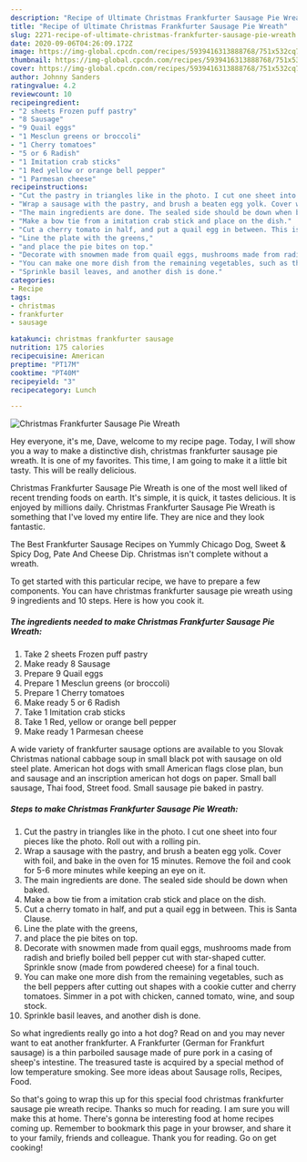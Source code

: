 ```yaml
---
description: "Recipe of Ultimate Christmas Frankfurter Sausage Pie Wreath"
title: "Recipe of Ultimate Christmas Frankfurter Sausage Pie Wreath"
slug: 2271-recipe-of-ultimate-christmas-frankfurter-sausage-pie-wreath
date: 2020-09-06T04:26:09.172Z
image: https://img-global.cpcdn.com/recipes/5939416313888768/751x532cq70/christmas-frankfurter-sausage-pie-wreath-recipe-main-photo.jpg
thumbnail: https://img-global.cpcdn.com/recipes/5939416313888768/751x532cq70/christmas-frankfurter-sausage-pie-wreath-recipe-main-photo.jpg
cover: https://img-global.cpcdn.com/recipes/5939416313888768/751x532cq70/christmas-frankfurter-sausage-pie-wreath-recipe-main-photo.jpg
author: Johnny Sanders
ratingvalue: 4.2
reviewcount: 10
recipeingredient:
- "2 sheets Frozen puff pastry"
- "8 Sausage"
- "9 Quail eggs"
- "1 Mesclun greens or broccoli"
- "1 Cherry tomatoes"
- "5 or 6 Radish"
- "1 Imitation crab sticks"
- "1 Red yellow or orange bell pepper"
- "1 Parmesan cheese"
recipeinstructions:
- "Cut the pastry in triangles like in the photo. I cut one sheet into four pieces like the photo. Roll out with a rolling pin."
- "Wrap a sausage with the pastry, and brush a beaten egg yolk. Cover with foil, and bake in the oven for 15 minutes. Remove the foil and cook for 5-6 more minutes while keeping an eye on it."
- "The main ingredients are done. The sealed side should be down when baked."
- "Make a bow tie from a imitation crab stick and place on the dish."
- "Cut a cherry tomato in half, and put a quail egg in between. This is Santa Clause."
- "Line the plate with the greens,"
- "and place the pie bites on top."
- "Decorate with snowmen made from quail eggs, mushrooms made from radish and briefly boiled bell pepper cut with star-shaped cutter. Sprinkle snow (made from powdered cheese) for a final touch."
- "You can make one more dish from the remaining vegetables, such as the bell peppers after cutting out shapes with a cookie cutter and cherry tomatoes. Simmer in a pot with chicken, canned tomato, wine, and soup stock."
- "Sprinkle basil leaves, and another dish is done."
categories:
- Recipe
tags:
- christmas
- frankfurter
- sausage

katakunci: christmas frankfurter sausage 
nutrition: 175 calories
recipecuisine: American
preptime: "PT17M"
cooktime: "PT40M"
recipeyield: "3"
recipecategory: Lunch

---
```



![Christmas Frankfurter Sausage Pie Wreath](https://img-global.cpcdn.com/recipes/5939416313888768/751x532cq70/christmas-frankfurter-sausage-pie-wreath-recipe-main-photo.jpg)

Hey everyone, it's me, Dave, welcome to my recipe page. Today, I will show you a way to make a distinctive dish, christmas frankfurter sausage pie wreath. It is one of my favorites. This time, I am going to make it a little bit tasty. This will be really delicious.

Christmas Frankfurter Sausage Pie Wreath is one of the most well liked of recent trending foods on earth. It's simple, it is quick, it tastes delicious. It is enjoyed by millions daily. Christmas Frankfurter Sausage Pie Wreath is something that I've loved my entire life. They are nice and they look fantastic.

The Best Frankfurter Sausage Recipes on Yummly Chicago Dog, Sweet &amp; Spicy Dog, Pate And Cheese Dip. Christmas isn&#39;t complete without a wreath.


To get started with this particular recipe, we have to prepare a few components. You can have christmas frankfurter sausage pie wreath using 9 ingredients and 10 steps. Here is how you cook it.

<!--inarticleads1-->

##### The ingredients needed to make Christmas Frankfurter Sausage Pie Wreath:

1. Take 2 sheets Frozen puff pastry
1. Make ready 8 Sausage
1. Prepare 9 Quail eggs
1. Prepare 1 Mesclun greens (or broccoli)
1. Prepare 1 Cherry tomatoes
1. Make ready 5 or 6 Radish
1. Take 1 Imitation crab sticks
1. Take 1 Red, yellow or orange bell pepper
1. Make ready 1 Parmesan cheese


A wide variety of frankfurter sausage options are available to you Slovak Christmas national cabbage soup in small black pot with sausage on old steel plate. American hot dogs with small American flags close plan, bun and sausage and an inscription american hot dogs on paper. Small ball sausage, Thai food, Street food. Small sausage pie baked in pastry. 

<!--inarticleads2-->

##### Steps to make Christmas Frankfurter Sausage Pie Wreath:

1. Cut the pastry in triangles like in the photo. I cut one sheet into four pieces like the photo. Roll out with a rolling pin.
1. Wrap a sausage with the pastry, and brush a beaten egg yolk. Cover with foil, and bake in the oven for 15 minutes. Remove the foil and cook for 5-6 more minutes while keeping an eye on it.
1. The main ingredients are done. The sealed side should be down when baked.
1. Make a bow tie from a imitation crab stick and place on the dish.
1. Cut a cherry tomato in half, and put a quail egg in between. This is Santa Clause.
1. Line the plate with the greens,
1. and place the pie bites on top.
1. Decorate with snowmen made from quail eggs, mushrooms made from radish and briefly boiled bell pepper cut with star-shaped cutter. Sprinkle snow (made from powdered cheese) for a final touch.
1. You can make one more dish from the remaining vegetables, such as the bell peppers after cutting out shapes with a cookie cutter and cherry tomatoes. Simmer in a pot with chicken, canned tomato, wine, and soup stock.
1. Sprinkle basil leaves, and another dish is done.


So what ingredients really go into a hot dog? Read on and you may never want to eat another frankfurter. A Frankfurter (German for Frankfurt sausage) is a thin parboiled sausage made of pure pork in a casing of sheep&#39;s intestine. The treasured taste is acquired by a special method of low temperature smoking. See more ideas about Sausage rolls, Recipes, Food. 

So that's going to wrap this up for this special food christmas frankfurter sausage pie wreath recipe. Thanks so much for reading. I am sure you will make this at home. There's gonna be interesting food at home recipes coming up. Remember to bookmark this page in your browser, and share it to your family, friends and colleague. Thank you for reading. Go on get cooking!
